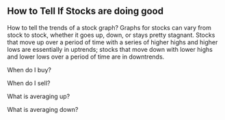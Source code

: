 ## How to Tell If Stocks are doing good

How to tell the trends of a stock graph?
Graphs for stocks can vary from stock to stock, whether it goes up, down, or stays pretty stagnant. Stocks that move up over a period of time with a series of higher highs and higher lows are essentially in uptrends; stocks that move down with lower highs and lower lows over a period of time are in downtrends.

When do I buy?

When do I sell?

What is averaging up?

What is averaging down?
